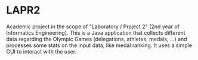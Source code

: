 LAPR2
=====

Academic project in the scope of "Laboratory / Project 2" (2nd year of Informatics Engineering). This is a Java application that collects different data regarding the Olympic Games (delegations, athletes, medals, ...) and processes some stats on the input data, like medal ranking. It uses a simple GUI to interact with the user.
